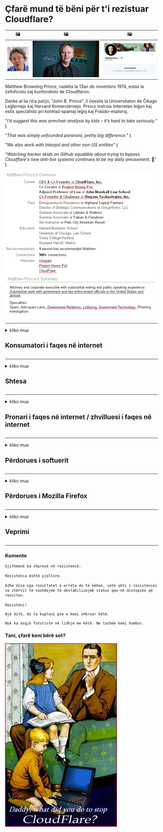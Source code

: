 # Çfarë mund të bëni për t'i rezistuar Cloudflare?

| 🖼 | 🖼 | 🖼 |
| --- | --- | --- |
| ![](../image/matthew_prince_teen.jpg) | ![](../image/matthew_prince.jpg) | ![](../image/blockedbymatthewprince.jpg) |


Matthew Browning Prince, naskita la 13an de novembro 1974, estas la ĉefoficisto kaj kunfondinto de Cloudflaron.

Danke al lia riĉa paĉjo, "John B. Prince", li ĉeestis la Universitaton de Ĉikago Leĝlernejo kaj Harvard Komerclernejo.
Princo instruis Interretan leĝon kaj estis specialisto pri kontraŭ-spamaj leĝoj kaj Fraŭdo-esploroj.


"*I’d suggest this was armchair analysis by kids – it’s hard to take seriously.*" [t](https://www.theguardian.com/technology/2015/nov/19/cloudflare-accused-by-anonymous-helping-isis)

"*That was simply unfounded paranoia, pretty big difference.*"  [t](https://twitter.com/xxdesmus/status/992757936123359233)

"*We also work with Interpol and other non-US entities*" [t](https://twitter.com/eastdakota/status/1203028504184360960)

"*Watching hacker skids on Github squabble about trying to bypass Cloudflare's new anti-bot systems continues to be my daily amusement.* 🍿" [t](https://twitter.com/eastdakota/status/1273277839102656515)


![](../image/whoismp.jpg)

---


<details>
<summary>kliko mua

## Konsumatori i faqes në internet
</summary>


- Nëse faqja në internet që ju pëlqen po përdor Cloudflare, tregojuni atyre të mos përdorin Cloudflare.
  - Të qeshurit në mediat sociale si Facebook, Reddit, Twitter ose Mastodon nuk bën asnjë ndryshim. [Veprimet janë më të larta se hashtags.](https://twitter.com/phyzonloop/status/1274132092490862594)
  - Mundohuni të kontaktoni me pronarin e faqes në internet nëse doni ta bëni veten të dobishëm.

[Tha Cloudflare](https://github.com/Eloston/ungoogled-chromium/issues/783):
```
Ne ju rekomandojmë që të kontaktoni administratorët për shërbimet specifike ose faqet me të cilat keni probleme dhe të ndani përvojën tuaj.
```

[Nëse nuk e kërkoni, pronari i faqes në internet nuk e njeh kurrë këtë problem.](../PEOPLE.md)

![](../image/liberapay.jpg)

[Shembull i suksesshëm](https://counterpartytalk.org/t/turn-off-cloudflare-on-counterparty-co-plz/164/5).<br>
Keni nje problem [Ngrini zërin tani.](https://github.com/maraoz/maraoz.github.io/issues/1) Shembull më poshtë.

```
Ju thjesht po ndihmoni censurimin e korporatave dhe mbikëqyrjen masive.
http://crimeflare.eu.org
```

```
Uebfaqja juaj është në kopshtin privat-abuzuar me mure të CloudFlare.
http://crimeflare.eu.org
```

- Merrni pak kohë për të lexuar politikën e privatësisë së faqes në internet.
  - nëse faqja e internetit qëndron prapa Cloudflare ose faqja e internetit po përdor shërbime të lidhura me Cloudflare.

Ai duhet të shpjegojë se çfarë është "Cloudflare" dhe të kërkojë leje për të ndarë të dhënat tuaja me Cloudflare. Dështimi për ta bërë këtë do të rezultojë në prishjen e besimit dhe faqja në internet duhet të shmanget.

[Një shembull i pranueshëm i politikës së privatësisë është këtu](https://archive.is/bDlTz) ("Subprocessors" > "Entity Name")

```
Unë kam lexuar politikën tuaj të privatësisë dhe nuk mund ta gjej fjalën Cloudflare.
Unë refuzoj të ndaj të dhëna me ju nëse vazhdoni të ushqeni të dhënat e mia në Cloudflare.
http://crimeflare.eu.org
```

Ky është një shembull i politikës së privatësisë që nuk e ka fjalën Cloudflare.
[Liberland Jobs](https://archive.is/daKIr) [privacy policy](https://docsend.com/view/feiwyte):

![](../image/cfwontobey.jpg)

Cloudflare kanë politikën e tyre të privatësisë.
[Cloudflare do njerëzit doxxing.](https://www.reddit.com/r/GamerGhazi/comments/2s64fe/be_wary_reporting_to_cloudflare/)

Këtu është një shembull i mirë për formën e regjistrimit të faqes në internet.
AFAIK, zero faqe e bëjnë këtë. A do t’i besoni?

```
Duke klikuar "Regjistrohu për XYZ", ti pranon kushtet e shërbimit dhe deklaratën tonë të privatësisë.
Ju gjithashtu pranoni të ndani të dhënat tuaja me Cloudflare dhe gjithashtu jeni dakord me deklaratën e privatësisë të cloudflare.
Nëse Cloudflare rrjedh informacionin tuaj ose nuk ju lejon të lidheni me serverat tanë, nuk është faji ynë. [*]

[ Regjistrohu ] [ Nuk jam dakord ]
```
[*] [PEOPLE.md](../PEOPLE.md)


- Mundohuni të mos përdorni shërbimin e tyre. Mos harroni se po shikoheni nga Cloudflare.
  - ["I'm in your TLS, sniffin' your passworz"](../image/iminurtls.jpg)

- Kërkoni për një faqe tjetër në internet. Ka alternativa dhe mundësi në internet!

- Bindini miqtë tuaj të përdorin Tor në baza ditore.
  - Anonimiteti duhet të jetë standardi i internetit të hapur!
  - [Vini re se projekti Tor nuk e pëlqen këtë projekt.](../HISTORY.md)

</details>

------

<details>
<summary>kliko mua

## Shtesa
</summary>

- Nëse shfletuesi juaj është Firefox, Tor Browser ose Ungoogled Chromium përdorni një nga këto shtesë më poshtë.
  - Nëse dëshironi të shtoni ndonjë shtesë të re, pyesni më parë për të.


| Emrin | Zhvilluesi | Mbështetje | Mund të Bllokojë | Mund të Njoftojë | Chrome |
| -------- | -------- | -------- | -------- | -------- | -------- |
| [Bloku Cloudflaron MITM-Atakon](../subfiles/addon/bcma.md) | #Addon | [ ? ](http://crimeflare.eu.org/) | **po**     | **po**     |  **po** |
| [Ĉu ligoj estas vundeblaj al MITM-atako?](../subfiles/addon/ismm.md) | #Addon | [ ? ](http://crimeflare.eu.org/) | Jo     | **po**     |  **po** |
| [Ĉu ĉi tiuj ligoj blokos Tor-uzanton?](../subfiles/addon/isat.md) | #Addon | [ ? ](http://crimeflare.eu.org/) | Jo     | **po**     |  **po** |
| [Block Cloudflare MITM Attack](https://trac.torproject.org/projects/tor/attachment/ticket/24351/block_cloudflare_mitm_attack-1.0.14.1-an%2Bfx.xpi)<br>[**DELETED BY TOR PROJECT**](../HISTORY.md) | nullius | [ ? ](../tool/block_cloudflare_mitm_fx), [Link](http://crimeflare.eu.org/) | **po**     | **po**     |  Jo |
| [TPRB](http://sw.nnpaefp7pkadbxxkhz2agtbv2a4g5sgo2fbmv3i7czaua354334uqqad.onion/) | Sw | [ ? ](http://sw.nnpaefp7pkadbxxkhz2agtbv2a4g5sgo2fbmv3i7czaua354334uqqad.onion/) | **po**     | **po**     |  Jo |
| [Detect Cloudflare](https://addons.mozilla.org/en-US/firefox/addon/detect-cloudflare/) | Frank Otto | [ ? ](https://github.com/traktofon/cf-detect) | Jo     | **po**     |  Jo |
| [True Sight](https://addons.mozilla.org/en-US/firefox/addon/detect-cloudflare-plus/) | claustromaniac | [ ? ](https://github.com/claustromaniac/detect-cloudflare-plus) | Jo     | **po**     |  Jo |
| [Which Cloudflare datacenter am I visiting?](https://addons.mozilla.org/en-US/firefox/addon/cf-pop/) | 依云 | [ ? ](https://github.com/lilydjwg/cf-pop) | Jo     | **po**     |  Jo |
| [My Privacy DNS - Link Details](https://mypdns.org/infrastructure/mypdns-reporter/-/blob/master/client/addon.md#mypdns-link-details) | My Privacy DNS | [ ? ](https://mypdns.org/MypDNS/support/-/issues) | Ingen     | **Ja**     |  Ingen |


- "Decentraleyes" mund të ndalojë lidhjen me "CDNJS (Cloudflare)".
  - Ai parandalon shumë kërkesa nga arritja e rrjeteve dhe shërben skedarët lokalë për të mos prishur faqet.
  - Zhvilluesi u përgjigj: "[very concerning indeed](https://github.com/Synzvato/decentraleyes/issues/236#issuecomment-352049501)", "[widespread usage severely centralizes the web](https://github.com/Synzvato/decentraleyes/issues/251#issuecomment-366752049)"

- [Ju gjithashtu mund të hiqni ose mosbesoni në certifikatën Cloudflare nga Autoriteti juaj i Certifikimit (CA).](https://www.ssl.com/how-to/remove-root-certificate-firefox/)

</details>

------

<details>
<summary>kliko mua

## Pronari i faqes në internet / zhvilluesi i faqes në internet
</summary>


![](../image/word_cloudflarefree.jpg)

- Mos përdorni solucion Cloudflare, Periudha.
  - Mund të bësh më mirë se kaq, apo jo? [Ja se si të hiqni abonimet, planet, domenet ose llogaritë e Cloudflare.](https://support.cloudflare.com/hc/en-us/articles/200167776-Removing-subscriptions-plans-domains-or-accounts)

| 🖼 | 🖼 |
| --- | --- |
| ![](../image/htmlalertcloudflare.jpg) | ![](../image/htmlalertcloudflare2.jpg) |

- Dëshironi më shumë klientë? Ju e dini se çfarë të bëni. Sugjerimi është "mbi vijë".
  - [Përshëndetje, ju keni shkruar "Ne e marrim seriozisht privatësinë tuaj" por unë kam "Gabim 403 Proxy Anonim i Ndaluar nuk lejohet".](https://it.slashdot.org/story/19/02/19/0033255/stop-saying-we-take-your-privacy-and-security-seriously) Pse po bllokoni Tor Or VPN? Dhe pse po bllokoni postat elektronike të përkohshme?

![](../image/anonexist.jpg)

- Përdorimi i Cloudflare do të rrisë shanset për një ndërprerje. Vizitorët nuk mund të hyjnë në faqen tënde të internetit nëse serveri yt është i dobët ose Cloudflare është i fikur.
  - [A mendonit vërtet se Cloudflare nuk ulej kurrë?](https://www.ibtimes.com/cloudflare-down-not-working-sites-producing-504-gateway-timeout-errors-2618008) [Another](https://twitter.com/Jedduff/status/1097875615997399040) [sample](https://twitter.com/search?f=tweets&vertical=default&q=Cloudflare%20is%20having%20problems). [Need more](../PEOPLE.md)?

![](../image/cloudflareinternalerror.jpg)

- Përdorimi i Cloudflare për të ndërmjetësuar "shërbimin tuaj API", "serverin e azhurnimit të softuerit" ose "RSS-në" do të dëmtojë klientin tuaj. Një klient të telefonoi dhe të tha "Unë nuk mund ta përdor më API-në tënde", dhe ti nuk e ke idenë se çfarë po ndodh. Cloudflare mund të bllokojë në heshtje klientin tuaj. A mendoni se është në rregull?
  - Ka shumë shërbime lexuese RSS dhe RSS lexuese RSS. Pse po botoni burim RSS nëse nuk i lejoni njerëzit të abonohen?

![](../image/rssfeedovercf.jpg)

- Keni nevojë për certifikatë HTTPS? Përdorni "Le të Encrypt" ose thjesht blini atë nga kompania CA.

- Keni nevojë për serverin DNS? Nuk mund të konfiguroni serverin tuaj? Po në lidhje me ta: [Hurricane Electric Free DNS](https://dns.he.net/), [Dyn.com](https://dyn.com/dns/), [1984 Hosting](https://www.1984hosting.com/), [Afraid.Org (Admin fshi llogarinë tuaj nëse përdorni TOR)](https://freedns.afraid.org/)
  - [Alternativoj al DNS](../subfiles/alternative/domaindns.md)

- Po kërkoni shërbim pritës? Vetëm falas? Po në lidhje me ta: [Onion Service](http://vww6ybal4bd7szmgncyruucpgfkqahzddi37ktceo3ah7ngmcopnpyyd.onion/en/security/network-security/tor/onionservices-best-practices), [Free Web Hosting Area](https://freewha.com/), [Autistici/Inventati Web Site Hosting](https://www.autinv5q6en4gpf4.onion/services/website), [Github Pages](https://pages.github.com/), [Surge](https://surge.sh/)
  - [Alternativa për Cloudflare](../subfiles/alternative/cloudflare.md)

- Po përdorni "cloudflare-ipfs.com"? [A e dini se Cloudflare IPFS është e keqe?](../PEOPLE.md)

- Instaloni Firewall të Zbatimit të Uebit siç janë OWASP dhe Fail2Ban në serverin tuaj dhe konfigurojeni siç duhet.
  - Bllokimi i Tor nuk është një zgjidhje. Mos i ndëshkoni të gjithë vetëm për përdoruesit e vegjël të këqij.

- Ridrejtoni ose bllokoni përdoruesit e "Cloudflare Warp" për të hyrë në faqen tuaj të internetit. Dhe jepni një arsye nëse mundeni.

> Lista e IP-ve: "[Diapazonet aktuale të IP të Cloudflare](cloudflare_inc/)"

> A: Thjesht bllokoji ato

```
server {
...
deny 173.245.48.0/20;
deny 103.21.244.0/22;
deny 103.22.200.0/22;
deny 103.31.4.0/22;
deny 141.101.64.0/18;
deny 108.162.192.0/18;
deny 190.93.240.0/20;
deny 188.114.96.0/20;
deny 197.234.240.0/22;
deny 198.41.128.0/17;
deny 162.158.0.0/15;
deny 104.16.0.0/12;
deny 172.64.0.0/13;
deny 131.0.72.0/22;
deny 2400:cb00::/32;
deny 2606:4700::/32;
deny 2803:f800::/32;
deny 2405:b500::/32;
deny 2405:8100::/32;
deny 2a06:98c0::/29;
deny 2c0f:f248::/32;
...
}
```

> B: Ridrejtoni në faqen paralajmëruese

```
http {
...
geo $iscf {
default 0;
173.245.48.0/20 1;
103.21.244.0/22 1;
103.22.200.0/22 1;
103.31.4.0/22 1;
141.101.64.0/18 1;
108.162.192.0/18 1;
190.93.240.0/20 1;
188.114.96.0/20 1;
197.234.240.0/22 1;
198.41.128.0/17 1;
162.158.0.0/15 1;
104.16.0.0/12 1;
172.64.0.0/13 1;
131.0.72.0/22 1;
2400:cb00::/32 1;
2606:4700::/32 1;
2803:f800::/32 1;
2405:b500::/32 1;
2405:8100::/32 1;
2a06:98c0::/29 1;
2c0f:f248::/32 1;
}
...
}

server {
...
if ($iscf) {rewrite ^ https://example.com/cfwsorry.php;}
...
}

<?php
header('HTTP/1.1 406 Not Acceptable');
echo <<<CLOUDFLARED
Thank you for visiting ourwebsite.com!<br />
We are sorry, but we can't serve you because your connection is being intercepted by Cloudflare.<br />
Please read http://crimeflare.eu.org for more information.<br />
CLOUDFLARED;
die();
```

- Vendosni Tor Onion Service ose I2P insite nëse besoni në liri dhe mirëpritni përdorues anonimë.

- Kërkoni këshilla nga operatorët e tjerë të internetit të dyfishtë Clearnet / Tor dhe bëni miq anonimë!

</details>

------

<details>
<summary>kliko mua

## Përdorues i softuerit
</summary>


- Mosmarrëveshja po përdor CloudFlare. Alternativat? Ne rekomandojme [**Briar** (Android)](https://f-droid.org/en/packages/org.briarproject.briar.android/), [Ricochet (PC)](https://ricochet.im/), [Tox + Tor (Android/PC)](https://tox.chat/download.html)
  - Briar përfshin Tor daemon kështu që ju nuk keni nevojë të instaloni Orbot.
  - Zhvilluesit e Qwtch, Open Privacy, fshinë projektin stop_cloudflare nga shërbimi i tyre i git pa njoftim.

- Nëse përdorni Debian GNU / Linux, ose ndonjë derivat, regjistrohuni: [bug #831835](https://bugs.debian.org/cgi-bin/bugreport.cgi?bug=831835). Dhe nëse keni mundësi, ndihmoni të verifikoni patch-in dhe ndihmoni mirëmbajtësin të arrijë në përfundimin e duhur nëse duhet të pranohet.

- Gjithmonë rekomandoni këta shfletues.

| Emrin | Zhvilluesi | Mbështetje | Komento |
| -------- | -------- | -------- | -------- |
| [Ungoogled-Chromium](https://ungoogled-software.github.io/ungoogled-chromium-binaries/) | Eloston | [ ? ](https://github.com/Eloston/ungoogled-chromium) | PC (Win, Mac, Linux)  _!Tor_ |
| [Bromite](https://www.bromite.org/fdroid) | Bromite | [ ? ](https://github.com/bromite/bromite/issues) | Android  _!Tor_ |
| [Tor Browser](https://www.torproject.org/download/) | Tor Project | [ ? ](https://support.torproject.org/) | PC (Win, Mac, Linux)  _Tor_|
| [Tor Browser Android](https://www.torproject.org/download/) | Tor Project | [ ? ](https://support.torproject.org/) | Android  _Tor_|
| [Onion Browser](https://itunes.apple.com/us/app/onion-browser/id519296448?mt=8) | Mike Tigas | [ ? ](https://github.com/OnionBrowser/OnionBrowser/issues) | Apple iOS  _Tor_|
| [GNU/Icecat](https://www.gnu.org/software/gnuzilla/) | GNU | [ ? ](https://www.gnu.org/software/gnuzilla/) | PC (Linux) |
| [IceCatMobile](https://f-droid.org/en/packages/org.gnu.icecat/) | GNU | [ ? ](https://lists.gnu.org/mailman/listinfo/bug-gnuzilla) | Android |
| [Iridium Browser](https://iridiumbrowser.de/about/) | Iridium | [ ? ](https://github.com/iridium-browser/iridium-browser/) | PC (Win, Mac, Linux, OpenBSD) |


Privatësia e softuerit tjetër është e papërsosur. Kjo nuk do të thotë që shfletuesi Tor është "perfekt".
Nuk ka 100% të sigurt dhe as 100% privatë në internet dhe teknologji.

- Nuk doni të përdorni Tor? Ju mund të përdorni çdo shfletues me Tor daemon.
  - [Vini re se projekti Tor nuk e pëlqen këtë.](https://support.torproject.org/tbb/tbb-9/) Përdorni Tor Browser nëse jeni në gjendje ta bëni këtë.
- [Si të përdorni Chromium me Tor](../subfiles/chromium_tor.md)


Le të flasim për privatësinë e softuerit tjetër.

- [Nëse vërtet keni nevojë të përdorni Firefox, zgjidhni "Firefox ESR".](https://www.mozilla.org/en-US/firefox/organizations/)
  - [Firefox - Spyware Watchdog](https://spyware.neocities.org/articles/firefox.html)
  - [Firefox refuzon fjalën e lirë, ndalon fjalën e lirë](https://web.archive.org/web/20200423010026/https://reclaimthenet.org/firefox-rejects-free-speech-bans-free-speech-commenting-plugin-dissenter-from-its-extensions-gallery/)
  - ["100+ vota kundër. Duket sikur të kërkosh nga një kompani softuerësh që t'i përmbahet ... programit është shumë i tepërt këto ditë."](https://old.reddit.com/r/firefox/comments/gutdiw/weve_got_work_to_do_the_mozilla_blog/fslbbb6/)
  - [Uh, pse po më tregon Firefox lidhje të sponsorizuara në shiritin tim URL?](https://www.reddit.com/r/firefox/comments/jybx2w/uh_why_is_firefox_showing_me_sponsored_links_in/)
  - [Mozilla - Djalli i Mishëruar](https://digdeeper.neocities.org/ghost/mozilla.html)

- [Mos harroni, Mozilla po përdor shërbimin Cloudflare.](https://www.robtex.com/dns-lookup/www.mozilla.org) [Ata po përdorin gjithashtu shërbimin DNS të Cloudflare në produktin e tyre.](https://www.theregister.co.uk/2018/03/21/mozilla_testing_dns_encryption/)

- [Mozilla zyrtarisht e refuzoi këtë biletë.](https://bugzilla.mozilla.org/show_bug.cgi?id=1426618)

- [Firefox Focus është një shaka.](https://github.com/mozilla-mobile/focus-android/issues/1743) [Ata premtuan të fiknin telemetrinë por ata e ndryshuan atë.](https://github.com/mozilla-mobile/focus-android/issues/4210)

- [Zhvilluesi i PaleMoon / Basilisk pëlqen Cloudflare.](https://github.com/mozilla-mobile/focus-android/issues/1743#issuecomment-345993097)
  - [Serveri i Arkivit të Pale Moon ka hakuar dhe përhapur malware për 18 Muaj](https://www.reddit.com/r/privacytoolsIO/comments/cc808y/pale_moons_archive_server_hacked_and_spread/)
  - Ai gjithashtu urren përdoruesit e Tor - "[Le të jetë armiqësore ndaj Torit. Unë mendoj se shumica e siteve duhet të jenë armiqësorë ndaj Tor duke marrë parasysh faktorin jashtëzakonisht të lartë të abuzimit.](https://github.com/yacy/yacy_search_server/issues/314#issuecomment-565932097)"

- [Waterfox ka një problem të rëndë "shtëpia e telefonave"](https://spyware.neocities.org/articles/waterfox.html)

- [Google Chrome është një spyware.](https://www.gnu.org/proprietary/malware-google.en.html)
  - [Google profilizon aktivitetin tuaj.](https://spyware.neocities.org/articles/chrome.html)

- [SRWare Iron krijon shumë lidhje telefonike në shtëpi.](https://spyware.neocities.org/articles/iron.html) Gjithashtu lidhet me domenet e google.

- [Ndjekësit e Facebook / Twitter në listën e bardhë të Brave Browser.](https://www.bleepingcomputer.com/news/security/facebook-twitter-trackers-whitelisted-by-brave-browser/)
  - [Këtu ka më shumë çështje.](https://spyware.neocities.org/articles/brave.html)
  - [ID e filialit të binance](https://twitter.com/cryptonator1337/status/1269594587716374528)

- [Microsoft Edge lejon që Facebook të ekzekutojë kodin Flash prapa shpinës së përdoruesve.](https://www.zdnet.com/article/microsoft-edge-lets-facebook-run-flash-code-behind-users-backs/)

- [Vivaldi nuk e respekton privatësinë tuaj.](https://spyware.neocities.org/articles/vivaldi.html)

- [Niveli spyware i operës: Jashtëzakonisht i lartë](https://spyware.neocities.org/articles/opera.html)

- Apple iOS: [Ju nuk duhet të përdorni fare iOS, kryesisht sepse është malware.](https://www.gnu.org/proprietary/malware-apple.html)

Prandaj ne rekomandojmë vetëm mbi tabelën. Asgje tjeter.

</details>

------

<details>
<summary>kliko mua

## Përdorues i Mozilla Firefox
</summary>


- "Firefox Nightly" do të dërgojë informacione të nivelit të korrigjimeve në serverat Mozilla pa metodën e heqjes dorë.
  - [Serverat Mozilla po sjellin Cloudflare](https://www.digwebinterface.com/?hostnames=www.mozilla.org%0D%0Amozilla.cloudflare-dns.com&type=&ns=resolver&useresolver=8.8.4.4&nameservers=)

- Possibleshtë e mundur të ndalohet lidhja e Firefox-it me serverat Mozilla.
  - [Udhëzuesi i modeleve të politikave të Mozilla-s](https://github.com/mozilla/policy-templates/blob/master/README.md)
  - Mbani në mend këtë hile mund të ndalojë së funksionuari në versionin e mëvonshëm sepse Mozilla pëlqen të futet në listën e bardhë.
  - Përdorni firewall dhe filtër DNS për t'i bllokuar plotësisht.

"`/distribution/policies.json`"

>     "WebsiteFilter": {
> 		"Block": [
> 		"*://*.mozilla.com/*",
> 		"*://*.mozilla.net/*",
> 		"*://*.mozilla.org/*",
> 		"*://webcompat.com/*",
> 		"*://*.firefox.com/*",
> 		"*://*.thunderbird.net/*",
> 		"*://*.cloudflare.com/*"
> 		]
>     },


- ~~Raportoni një gabim në gjurmuesin e mozilla, duke u thënë atyre të mos përdorin Cloudflare.~~ Kishte një raport të të metave në lidhje me bugzilla. Shumë njerëz u postuan shqetësimin e tyre, megjithatë defekt u fsheh nga administratori në 2018.

- Mund ta çaktivizoni DoH në Firefox.
  - [Ndryshoni ofruesin e parazgjedhur të DNS të firefox](../subfiles/change-firefox-dns.md)

![](../image/firefoxdns.jpg)

- [Nëse dëshironi të përdorni DNS jo-ISP, merrni parasysh përdorimin e shërbimit OpenNIC Tier2 DNS ose ndonjë prej shërbimeve jo-Cloudflare DNS.](https://wiki.opennic.org/start)
![](../image/opennic.jpg)
  - Blloko Cloudflare me DNS. [Crimeflare DNS](../subfiles/service/publicdns.md)

- Ju mund të përdorni Tor si zgjidhës DNS. [Nëse nuk jeni ekspert Tor, bëni pyetje këtu.](https://tor.stackexchange.com/)

> **Si**
> 1. Shkarkoni Tor dhe instalojeni atë në kompjuterin tuaj.
> 2. Shtoni këtë rresht në skedarin "torrc".
> DNSPort 127.0.0.1:53
> 3. Rinis Tor.
> 4. Vendosni serverin DNS të kompjuterit tuaj në "127.0.0.1".

</details>

------

<details>
<summary>kliko mua

## Veprimi
</summary>


- Tregoni të tjerëve rreth jush për rreziqet e Cloudflare.

- [Ndihmoni në përmirësimin e kësaj depoje.](http://crimeflare.eu.org)
  - Të dy listat, argumentet kundër tij dhe detajet.

- [Dokumentoni dhe bëni shumë publik se ku gjërat shkojnë keq me Cloudflare (dhe kompani të ngjashme), duke u siguruar që të përmendni këtë depo kur e bëni këtë](http://crimeflare.eu.org) :)

- Bëni më shumë njerëz që përdorin Tor si parazgjedhje në mënyrë që ata të mund të përjetojnë uebin nga këndvështrimi i pjesëve të ndryshme të botës.

- Filloni grupe, në mediat sociale dhe hapësirën e mishit, të përkushtuar për të çliruar botën nga Cloudflare.

- Kur është e përshtatshme, lidhuni me këto grupe në këtë depo - ky mund të jetë një vend për koordinimin e punës së bashku si grupe.

- [Filloni një bashkëpunim që mund të sigurojë një alternativë kuptimplotë jo të korporatave ndaj Cloudflare.](../subfiles/alternative/cloudflare.md)

- Na tregoni për çdo alternativë për të ndihmuar të paktën të siguroni mbrojtje me shumë shtresa kundër Cloudflare.

- Nëse jeni klient i Cloudflare, vendosni cilësimet tuaja të privatësisë dhe prisni që ata t'i shkelin ato.
  - [Pastaj vendosini nën akuza për shkelje të anti-spam / privatësisë.](https://twitter.com/thexpaw/status/1108424723233419264)

- Nëse jeni në Shtetet e Bashkuara të Amerikës dhe faqja në internet është një bankë ose një llogaritar, përpiquni të bëni presion ligjor nën Aktin Gramm – Leach – Bliley, ose Ligjin e Amerikanëve me Aftësi të Kufizuara dhe na raportoni sesa shkoni larg .

- Nëse faqja e internetit është një faqe qeveritare, përpiquni të bëni presion ligjor nën Ndryshimin e Parë të Kushtetutës së SH.B.A.

- Nëse jeni shtetas i BE-së, kontaktoni në faqen e internetit për të dërguar informacionin tuaj personal sipas Rregullores së Përgjithshme të Mbrojtjes së të Dhënave. Nëse ata nuk pranojnë t'ju japin informacionin tuaj, kjo është shkelje e ligjit.

- Për kompanitë që pretendojnë të ofrojnë shërbim në faqen e tyre të internetit, provoni t'i raportoni ato si "reklama të rreme" në organizatat e mbrojtjes së konsumatorit dhe BBB. Uebfaqet e Cloudflare shërbehen nga serverat Cloudflare.

- [ITU sugjeron në kontekstin e SH.B.A.-së që Cloudflare ka filluar të bëhet aq e madhe sa ligji i antitrustit mund të sillet mbi ta.](https://www.itu.int/en/ITU-T/Workshops-and-Seminars/20181218/Documents/Geoff_Huston_Presentation.pdf)

- Conceshtë e mundshme që versioni 4 i GNU GPL mund të përfshijë një dispozitë kundër ruajtjes së kodit burimor prapa një shërbimi të tillë, që kërkon për të gjitha programet GPLv4 dhe më vonë që të paktën kodi burimor të jetë i arritshëm përmes një mediumi që nuk bën diskriminim ndaj përdoruesve të Tor.

- [Se vi uzas Mastodon bonvolu sekvi la konton Mitigator](../subfiles/service/altlink.md).

</details>

------

### Komente

```
Gjithmonë ka shpresë në rezistencë.

Rezistenca është pjellore.

Edhe disa nga rezultatet e errëta do të bëhen, vetë akti i rezistencës na stërvit të vazhdojmë të destabilizojmë status quo-në distopike që rezulton.

Rezistoni!
```

```
Një ditë, do ta kuptoni pse e kemi shkruar këtë.
```

```
Nuk ka asgjë futuriste në lidhje me këtë. Ne tashmë kemi humbur.
```

### Tani, çfarë keni bërë sot?


![](../image/stopcf.jpg)
